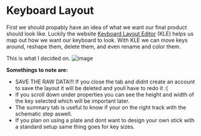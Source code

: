 # Keyboard Layout
First we should propably have an idea of what we want our final product should look like. Luckily the website [Keyboard Layout Editor](http://www.keyboard-layout-editor.com/) (KLE) helps us map out how we want our keyboard to look. With KLE we can move keys around, reshape them, delete them, and even rename and color them.

This is what I decided on.
![image](https://user-images.githubusercontent.com/126110580/231865896-467e881e-324d-4ff9-83e6-c01b93da9368.png)

**Somethings to note are:** 
- SAVE THE RAW DATA!!! If you close the tab and didnt create an account to save the layout it will be deleted and youll have to redo it :(
- If you scroll down under properties you can see the height and width of the key selected which will be important later.
- The summary tab is useful to know if your on the right track with the schematic step aswell.
- If you plan on using a plate and dont want to design your own stick with a standard setup same thing goes for key sizes.
